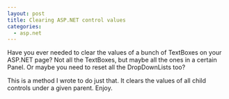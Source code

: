 ```yaml
---
layout: post
title: Clearing ASP.NET control values
categories:
  - asp.net
---
```

Have you ever needed to clear the values of a bunch of TextBoxes on your ASP.NET page?
Not all the TextBoxes, but maybe all the ones in a certain Panel. Or maybe you need
to reset all the DropDownLists too?

This is a method I wrote to do just that. It clears the values of all child
controls under a given parent. Enjoy.

<script src="http://gist.github.com/201768.js"></script>